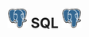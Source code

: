 <h1>
  <img src="https://github.com/devicons/devicon/blob/master/icons/postgresql/postgresql-original.svg" width="40px"/>
  SQL
  <img src="https://github.com/devicons/devicon/blob/master/icons/postgresql/postgresql-original.svg" width="40px"/>
</h1>                                                                                                                             
                                                                                                                             
